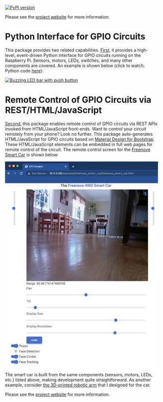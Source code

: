[![PyPI version](https://badge.fury.io/py/raspberry-py.svg)](https://badge.fury.io/py/raspberry-py)

Please see the [project website](https://matthewgerber.github.io/raspberry-py/) for more information.

# Python Interface for GPIO Circuits
This package provides two related capabilities. 
[First](https://matthewgerber.github.io/raspberry-py/python-gpio.html), it provides a high-level, event-driven Python 
interface for GPIO circuits running on the Raspberry Pi. Sensors, motors, LEDs, switches, and many other components are 
covered. An example is shown below (click to watch; Python code
[here](https://github.com/MatthewGerber/raspberry-py/blob/main/src/raspberry_py/gpio/examples/buzzing_led_bar_with_button.py)):

[![Buzzing LED bar with push button](https://img.youtube.com/vi/e6PrM2QVSA4/0.jpg)](https://www.youtube.com/watch?v=e6PrM2QVSA4)

# Remote Control of GPIO Circuits via REST/HTML/JavaScript
[Second](https://matthewgerber.github.io/raspberry-py/remote-gpio.html), this package enables remote control of GPIO 
circuits via REST APIs invoked from HTML/JavaScript front-ends. Want to control your circuit remotely from your phone? 
Look no further. This package auto-generates HTML/JavaScript for GPIO circuits based on
[Material Design for Bootstrap](https://mdbootstrap.com). These HTML/JavaScript elements can be embedded in full web 
pages for remote control of the circuit. The remote control screen for the 
[Freenove Smart Car](https://matthewgerber.github.io/raspberry-py/smart-car.html) is shown below:

![freenove-smart-car](docs/smart-car.png)

The smart car is built from the same components (sensors, motors, LEDs, etc.) listed above, making development quite 
straightforward. As another example, consider 
[the 3D-printed robotic arm](https://matthewgerber.github.io/raspberry-py/smart-car.html#enhancement-robotic-arm) that I 
designed for the car.

Please see the [project website](https://matthewgerber.github.io/raspberry-py/) for more information.